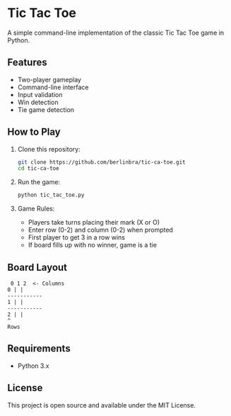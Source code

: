 # Tic Tac Toe

A simple command-line implementation of the classic Tic Tac Toe game in Python.

## Features

- Two-player gameplay
- Command-line interface
- Input validation
- Win detection
- Tie game detection

## How to Play

1. Clone this repository:
   ```bash
   git clone https://github.com/berlinbra/tic-ca-toe.git
   cd tic-ca-toe
   ```

2. Run the game:
   ```bash
   python tic_tac_toe.py
   ```

3. Game Rules:
   - Players take turns placing their mark (X or O)
   - Enter row (0-2) and column (0-2) when prompted
   - First player to get 3 in a row wins
   - If board fills up with no winner, game is a tie

## Board Layout
```
 0 1 2  <- Columns
0 | | 
-----------
1 | | 
-----------
2 | | 
^
Rows
```

## Requirements
- Python 3.x

## License
This project is open source and available under the MIT License.